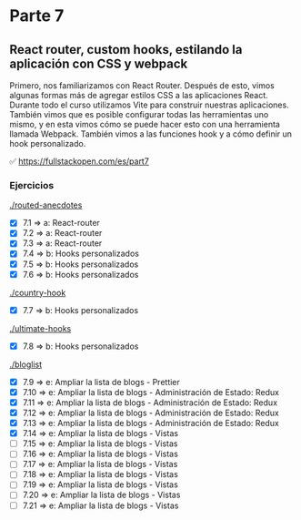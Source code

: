 # Parte 7

## React router, custom hooks, estilando la aplicación con CSS y webpack

Primero, nos familiarizamos con React Router. Después de esto, vimos algunas formas más de agregar estilos CSS a las aplicaciones React. Durante todo el curso utilizamos Vite para construir nuestras aplicaciones. También vimos que es posible configurar todas las herramientas uno mismo, y en esta vimos cómo se puede hacer esto con una herramienta llamada Webpack. También vimos a las funciones hook y a cómo definir un hook personalizado.

✅ https://fullstackopen.com/es/part7

### Ejercicios

[./routed-anecdotes](https://github.com/ignacioFernandezJeansalle/fullstackopen-part7/tree/main/routed-anecdotes)

- [x] 7.1 => a: React-router
- [x] 7.2 => a: React-router
- [x] 7.3 => a: React-router
- [x] 7.4 => b: Hooks personalizados
- [x] 7.5 => b: Hooks personalizados
- [x] 7.6 => b: Hooks personalizados

[./country-hook](https://github.com/ignacioFernandezJeansalle/fullstackopen-part7/tree/main/country-hook)

- [x] 7.7 => b: Hooks personalizados

[./ultimate-hooks](https://github.com/ignacioFernandezJeansalle/fullstackopen-part7/tree/main/ultimate-hooks)

- [x] 7.8 => b: Hooks personalizados

[./bloglist](https://github.com/ignacioFernandezJeansalle/fullstackopen-part7/tree/main/bloglist)

- [x] 7.9 => e: Ampliar la lista de blogs - Prettier
- [x] 7.10 => e: Ampliar la lista de blogs - Administración de Estado: Redux
- [x] 7.11 => e: Ampliar la lista de blogs - Administración de Estado: Redux
- [x] 7.12 => e: Ampliar la lista de blogs - Administración de Estado: Redux
- [x] 7.13 => e: Ampliar la lista de blogs - Administración de Estado: Redux
- [x] 7.14 => e: Ampliar la lista de blogs - Vistas
- [ ] 7.15 => e: Ampliar la lista de blogs - Vistas
- [ ] 7.16 => e: Ampliar la lista de blogs - Vistas
- [ ] 7.17 => e: Ampliar la lista de blogs - Vistas
- [ ] 7.18 => e: Ampliar la lista de blogs - Vistas
- [ ] 7.19 => e: Ampliar la lista de blogs - Vistas
- [ ] 7.20 => e: Ampliar la lista de blogs - Vistas
- [ ] 7.21 => e: Ampliar la lista de blogs - Vistas
